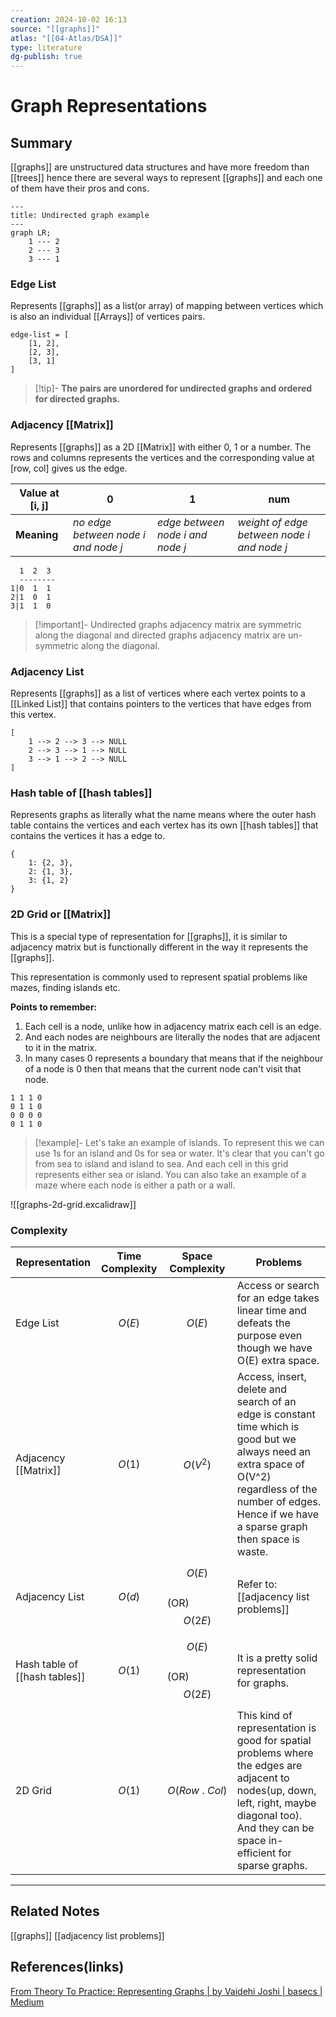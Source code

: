 ```yaml
---
creation: 2024-10-02 16:13
source: "[[graphs]]"
atlas: "[[04-Atlas/DSA]]"
type: literature
dg-publish: true
---
```

# Graph Representations

## Summary
[[graphs]] are unstructured data structures and have more freedom than [[trees]] hence there are several ways to represent [[graphs]] and each one of them have their pros and cons. 

```mermaid
---
title: Undirected graph example
---
graph LR;
	1 --- 2
	2 --- 3
	3 --- 1
```

### Edge List 
Represents [[graphs]] as a list(or array) of mapping between vertices which is also an individual [[Arrays]] of vertices pairs. 

```
edge-list = [
	[1, 2],
	[2, 3],
	[3, 1]
]
```

> [!tip]-
> **The pairs are unordered for undirected graphs and ordered for directed graphs.** 

### Adjacency [[Matrix]] 
Represents [[graphs]] as a 2D [[Matrix]] with either 0, 1 or a number. The rows and columns represents the vertices and the corresponding value at \[row, col] gives us the edge.

| Value at \[i, j] | 0                                   | 1                                | num                                        |
| ---------------- | ----------------------------------- | -------------------------------- | ------------------------------------------ |
| **Meaning**      | *no edge between node i and node j* | *edge between node i and node j* | *weight of edge between node i and node j* |

```
  1  2  3
  --------
1|0  1  1
2|1  0  1
3|1  1  0
```

> [!important]-
> Undirected graphs adjacency matrix are symmetric along the diagonal and directed graphs adjacency matrix are un-symmetric along the diagonal. 

### Adjacency List 
Represents [[graphs]] as a list of vertices where each vertex points to a [[Linked List]] that contains pointers to the vertices that have edges from this vertex. 

```
[
	1 --> 2 --> 3 --> NULL
	2 --> 3 --> 1 --> NULL
	3 --> 1 --> 2 --> NULL
]
```

### Hash table of [[hash tables]]
Represents graphs as literally what the name means where the outer hash table contains the vertices and each vertex has its own [[hash tables]] that contains the vertices it has a edge to.

```
{
	1: {2, 3},
	2: {1, 3},
	3: {1, 2}
}
```

### 2D Grid or [[Matrix]]
This is a special type of representation for [[graphs]], it is similar to adjacency matrix but is functionally different in the way it represents the [[graphs]]. 

This representation is commonly used to represent spatial problems like mazes, finding islands etc.

**Points to remember:**
1. Each cell is a node, unlike how in adjacency matrix each cell is an edge. 
2. And each nodes are neighbours are literally the nodes that are adjacent to it in the matrix. 
3. In many cases 0 represents a boundary that means that if the neighbour of a node is 0 then that means that the current node can't visit that node. 

```
1 1 1 0
0 1 1 0
0 0 0 0
0 1 1 0
```

> [!example]-
> Let's take an example of islands. To represent this we can use 1s for an island and 0s for sea or water. It's clear that you can't go from sea to island and island to sea. And each cell in this grid represents either sea or island. You can also take an example of a maze where each node is either a path or a wall. 

![[graphs-2d-grid.excalidraw]]

### Complexity

| Representation                | Time Complexity | Space Complexity              | Problems                                                                                                                                                                                                        |
| ----------------------------- | --------------- | ----------------------------- | --------------------------------------------------------------------------------------------------------------------------------------------------------------------------------------------------------------- |
| Edge List                     | $$O(E)$$        | $$O(E)$$                      | Access or search for an edge takes linear time and defeats the purpose even though we have O(E) extra space.                                                                                                    |
| Adjacency [[Matrix]]          | $$O(1)$$        | $$O(V^2)$$                    | Access, insert, delete and search of an edge is constant time which is good but we always need an extra space of O(V^2) regardless of the number of edges. Hence if we have a sparse graph then space is waste. |
| Adjacency List                | $$O(d)$$        | $$O(E)$$<br>(OR)<br>$$O(2E)$$ | Refer to: [[adjacency list problems]]                                                                                                                                                                           |
| Hash table of [[hash tables]] | $$O(1)$$        | $$O(E)$$<br>(OR)<br>$$O(2E)$$ | It is a pretty solid representation for graphs.                                                                                                                                                                 |
| 2D Grid                       | $$O(1)$$        | $$O(Row \ . \ Col)$$          | This kind of representation is good for spatial problems where the edges are adjacent to nodes(up, down, left, right, maybe diagonal too). And they can be space in-efficient for sparse graphs.                |

---
## Related Notes
[[graphs]]
[[adjacency list problems]]

## References(links)
[From Theory To Practice: Representing Graphs | by Vaidehi Joshi | basecs | Medium](https://medium.com/basecs/from-theory-to-practice-representing-graphs-cfd782c5be38)